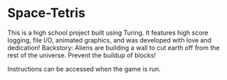 # Space-Tetris

This is a high school project built using Turing. It features high score logging, file I/O, animated graphics, and was developed with love and dedication! Backstory: Aliens are building a wall to cut earth off from the rest of the universe. Prevent the buildup of blocks!

Instructions can be accessed when the game is run.
